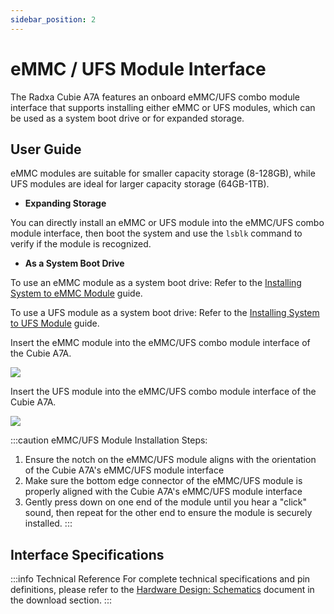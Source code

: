 ```yaml
---
sidebar_position: 2
---
```


# eMMC / UFS Module Interface

The Radxa Cubie A7A features an onboard eMMC/UFS combo module interface that supports installing either eMMC or UFS modules, which can be used as a system boot drive or for expanded storage.

## User Guide

eMMC modules are suitable for smaller capacity storage (8-128GB), while UFS modules are ideal for larger capacity storage (64GB-1TB).

- **Expanding Storage**

You can directly install an eMMC or UFS module into the eMMC/UFS combo module interface, then boot the system and use the `lsblk` command to verify if the module is recognized.

- **As a System Boot Drive**

To use an eMMC module as a system boot drive: Refer to the [Installing System to eMMC Module](../getting-started/install-system/emmc-system/) guide.

To use a UFS module as a system boot drive: Refer to the [Installing System to UFS Module](../getting-started/install-system/ufs-system/) guide.

<Tabs queryString="boot_system">

<TabItem value="eMMC Module">

Insert the eMMC module into the eMMC/UFS combo module interface of the Cubie A7A.

<div style={{textAlign: 'center'}}>
  <img src="/en/img/cubie/a7a/a7a-emmc-single.webp" style={{width: '50%', maxWidth: '1200px'}} />
</div>
</TabItem>

<TabItem value="UFS Module">

Insert the UFS module into the eMMC/UFS combo module interface of the Cubie A7A.

<div style={{textAlign: 'center'}}>
  <img src="/en/img/cubie/a7a/a7a-ufs-single.webp" style={{width: '50%', maxWidth: '1200px'}} />
</div>
</TabItem>
</Tabs>

:::caution
eMMC/UFS Module Installation Steps:

1. Ensure the notch on the eMMC/UFS module aligns with the orientation of the Cubie A7A's eMMC/UFS module interface
2. Make sure the bottom edge connector of the eMMC/UFS module is properly aligned with the Cubie A7A's eMMC/UFS module interface
3. Gently press down on one end of the module until you hear a "click" sound, then repeat for the other end to ensure the module is securely installed.
   :::

## Interface Specifications

:::info Technical Reference
For complete technical specifications and pin definitions, please refer to the [Hardware Design: Schematics](../download) document in the download section.
:::
